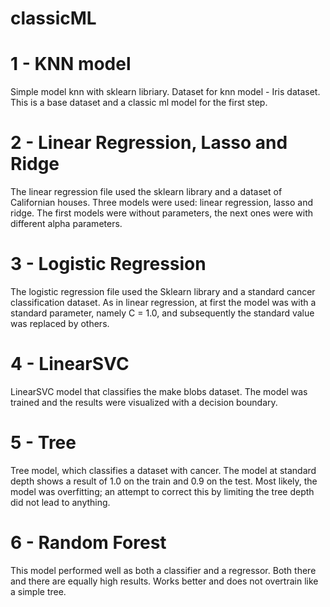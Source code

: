 # classicML
# 1 - KNN model
Simple model knn with sklearn libriary. Dataset for knn model - Iris dataset. This is a base dataset and a classic ml model for the first step.
# 2 - Linear Regression, Lasso and Ridge
The linear regression file used the sklearn library and a dataset of Californian houses. Three models were used: linear regression, lasso and ridge. The first models were without parameters, the next ones were with different alpha parameters.
# 3 - Logistic Regression
The logistic regression file used the Sklearn library and a standard cancer classification dataset. As in linear regression, at first the model was with a standard parameter, namely C = 1.0, and subsequently the standard value was replaced by others.
# 4 - LinearSVC
LinearSVC model that classifies the make blobs dataset. The model was trained and the results were visualized with a decision boundary.
# 5 - Tree
Tree model, which classifies a dataset with cancer. The model at standard depth shows a result of 1.0 on the train and 0.9 on the test. Most likely, the model was overfitting; an attempt to correct this by limiting the tree depth did not lead to anything.
# 6 - Random Forest
This model performed well as both a classifier and a regressor. Both there and there are equally high results. Works better and does not overtrain like a simple tree.
